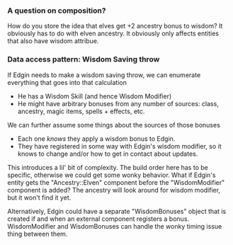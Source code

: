 ### A question on composition?

How do you store the idea that elves get +2 ancestry bonus to wisdom?
It obviously has to do with elven ancestry.
It obviously only affects entities that also have wisdom attribue.

### Data access pattern: Wisdom Saving throw

If Edgin needs to make a wisdom saving throw, we can enumerate everything that goes into that calculation

- He has a Wisdom Skill (and hence Wisdom Modifier)
- He might have arbitrary bonuses from any number of sources: class, ancestry, magic items, spells + effects, etc.

We can further assume some things about the sources of those bonuses

- Each one _knows_ they apply a wisdom bonus to Edgin.
- They have registered in some way with Edgin's wisdom modifier, so it knows to change and/or how to get in contact about updates.

This introduces a lil' bit of complexity. The build order here has to be specific, otherwise we could get some wonky behavior.
What if Edgin's entity gets the "Ancestry::Elven" component before the "WisdomModifier" component is added? The ancestry will look around for wisdom modifier, but it won't find it yet.

Alternatively, Edgin could have a separate "WisdomBonuses" object that is created if and when an external component registers a bonus.
WisdomModifier and WisdomBonuses can handle the wonky timing issue thing between them.
